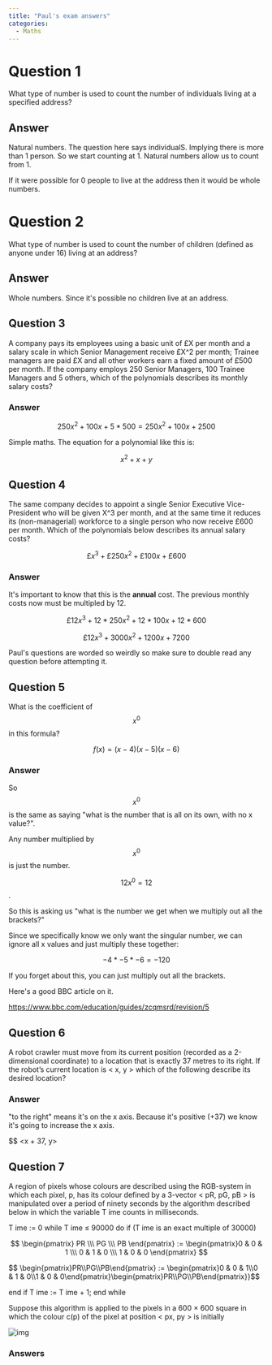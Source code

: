 ```yaml
---
title: "Paul's exam answers"
categories:
  - Maths
---
```


# Question 1

What type of number is used to count the number of individuals living at a specified address?

## Answer

Natural numbers. The question here says individualS. Implying there is more than 1 person. So we start counting at 1. Natural numbers allow us to count from 1.

If it were possible for 0 people to live at the address then it would be whole numbers.

# Question 2

What type of number is used to count the number of children (defined as anyone under 16) living at an address?

## Answer

Whole numbers. Since it's possible no children live at an address.

## Question 3

A company pays its employees using a basic unit of £X per month and a salary scale in which Senior
Management receive £X^2 per month; Trainee managers are paid £X and all other workers earn a fixed
amount of £500 per month. If the company employs 250 Senior Managers, 100 Trainee Managers and
5 others, which of the polynomials describes its monthly salary costs?

### Answer

$$ 250x^2 + 100x + 5 * 500 = 250x^2 + 100x + 2500 $$

Simple maths. The equation for a polynomial like this is:

$$ x^2 + x + y $$

## Question 4

The same company decides to appoint a single Senior Executive Vice-President who will be given
X^3 per month, and at the same time it reduces its (non-managerial) workforce to a single person who
now receive £600 per month. Which of the polynomials below describes its annual salary costs?

$$ £x^3 + £250x^2 + £100x + £600 $$
### Answer

It's important to know that this is the **annual** cost. The previous monthly costs now must be multipled by 12.

$$ £12x^3 + 12 * 250x^2 + 12 * 100x + 12 * 600 $$

$$ £12x^3 + 3000x^2 + 1200x + 7200 $$

Paul's questions are worded so weirdly so make sure to double read any question before attempting it.

## Question 5

What is the coefficient of $$x^0$$ in this formula?

$$f(x) = (x - 4)( x - 5)(x - 6)$$

### Answer

So $$x^0$$ is the same as saying "what is the number that is all on its own,  with no x value?".

Any number multiplied by $$x^0$$ is just the number.

$$ 12x^0 = 12$$.

So this is asking us "what is the number we get when we multiply out all the brackets?"

Since we specifically know we only want the singular number, we can ignore all x values and just multiply these together:

$$ -4 * -5 * -6 = -120$$

If you forget about this, you can just multiply out all the brackets.

Here's a good BBC article on it.

https://www.bbc.com/education/guides/zcqmsrd/revision/5

## Question 6

A robot crawler must move from its current position (recorded as a 2-dimensional coordinate) to a
location that is exactly 37 metres to its right. If the robot’s current location is < x, y > which of the
following describe its desired location?

### Answer

"to the right" means it's on the x axis. Because it's positive (+37) we know it's going to increase the x axis.

$$ <x + 37, y>

## Question 7

A region of pixels whose colours are described using the RGB-system in which each pixel, p, has its
colour defined by a 3-vector < pR, pG, pB > is manipulated over a period of ninety seconds by the
algorithm described below in which the variable T ime counts in milliseconds.

T ime := 0
while T ime ≤ 90000 do
if (T ime is an exact multiple of 30000)

$$ \begin{pmatrix} PR \\\ PG \\\ PB \end{pmatrix} := \begin{pmatrix}0 & 0 & 1 \\\ 0 & 1 & 0 \\\ 1 & 0 & 0 \end{pmatrix} $$

$$ \begin{pmatrix}PR\\\PG\\\PB\end{pmatrix} := \begin{pmatrix}0 & 0 & 1\\\0 & 1 & 0\\\1 & 0 & 0\end{pmatrix}\begin{pmatrix}PR\\\PG\\\PB\end{pmatrix}}$$

end if
T ime := T ime + 1;
end while

Suppose this algorithm is applied to the pixels in a 600 × 600 square in which the colour c(p) of the
pixel at position < px, py > is initially

![img](https://i.imgur.com/shLGgmm.png)

### Answers
